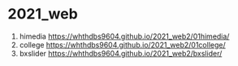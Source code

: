 # 2021_web

1. himedia https://whthdbs9604.github.io/2021_web2/01himedia/
2. college https://whthdbs9604.github.io/2021_web2/01college/
3. bxslider https://whthdbs9604.github.io/2021_web2/bxslider/
